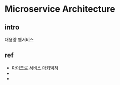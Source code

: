 # Microservice Architecture

## intro
대용량 웹서비스





## ref
- [마이크로 서비스 아키텍쳐](https://bcho.tistory.com/948)
- [](https://waspro.tistory.com/432)
- [](https://devblog.croquis.com/ko/2017-10-15-1-croquis-stack-microservice/)